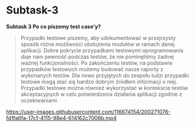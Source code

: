 # Subtask-3

**Subtask 3 Po co piszemy test case’y?**

>Przypadki testowe piszemy, aby udokumentować w przejrzysty sposób różne możliwości obsłużenia modułów w ramach danej aplikacji. Dobre pokrycie przypadkami testowymi oprogramowania daje nam pewność podczas testów, że nie pominęliśmy żadnej ważnej funkcjonalności. Po zakończeniu testów, na podstawie przypadków testowych możemy budować nasze raporty z wykonanych testów. Dla nowo przyjętych do zespołu ludzi przypadki testowe mogą stać się bardzo dobrym źródłem informacji o niej. Przypadki testowe można również wykorzystać w kontekście testów akceptacyjnych w celu potwierdzenia działania aplikacji zgodnie z oczekiwaniami.


https://user-images.githubusercontent.com/116674154/200271076-fd1fa6fa-17c1-4115-98e4-614162c7006b.mp4
